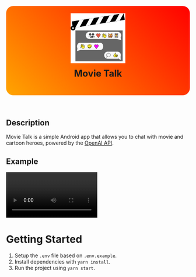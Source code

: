 <div align="center" style="background: linear-gradient(45deg, #FFA500, #FF0000); border-radius: 20px; overflow: hidden; padding: 20px;">
    <img src="./Images/logo.png" alt="app-logo" style="width: 150px">
    <p style="font-size: 25px; font-weight: bold; margin-top: 10px;">Movie Talk</p>
</div>
<br>
<br>

## Description
Movie Talk is a simple Android app that allows you to chat with movie and cartoon heroes, powered by the [OpenAI API](https://platform.openai.com/).


## Example
<video src="./video.mp4" controls style="max-width: 250px;"></video>

# Getting Started 
1. Setup the `.env` file based on `.env.example`.
2. Install dependencies with `yarn install`.
3. Run the project using `yarn start`.
